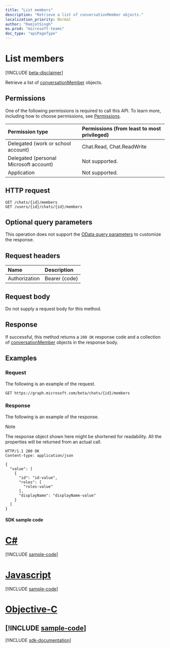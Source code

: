 ```yaml
---
title: "List members"
description: "Retrieve a list of conversationMember objects."
localization_priority: Normal
author: "RamjotSingh"
ms.prod: "microsoft-teams"
doc_type: "apiPageType"
---
```


# List members

[!INCLUDE [beta-disclaimer](../../includes/beta-disclaimer.md)]

Retrieve a list of [conversationMember](../resources/conversationmember.md) objects.

## Permissions

One of the following permissions is required to call this API. To learn more, including how to choose permissions, see [Permissions](/graph/permissions-reference).

| Permission type                        | Permissions (from least to most privileged) |
|:---------------------------------------|:--------------------------------------------|
| Delegated (work or school account)     | Chat.Read, Chat.ReadWrite |
| Delegated (personal Microsoft account) | Not supported. |
| Application                            | Not supported. |

## HTTP request

<!-- { "blockType": "ignored" } -->

```http
GET /chats/{id}/members
GET /users/{id}/chats/{id}/members
```

## Optional query parameters

This operation does not support the [OData query parameters](/graph/query-parameters) to customize the response.

## Request headers

| Name      |Description|
|:----------|:----------|
| Authorization | Bearer {code} |

## Request body

Do not supply a request body for this method.

## Response

If successful, this method returns a `200 OK` response code and a collection of [conversationMember](../resources/conversationmember.md) objects in the response body.

## Examples

### Request

The following is an example of the request.
<!-- {
  "blockType": "request",
  "name": "get_members"
}-->

```http
GET https://graph.microsoft.com/beta/chats/{id}/members
```

### Response

The following is an example of the response.

> [!NOTE]
> The response object shown here might be shortened for readability. All the properties will be returned from an actual call.

<!-- {
  "blockType": "response",
  "truncated": true,
  "@odata.type": "microsoft.graph.conversationMember",
  "isCollection": true
} -->

```http
HTTP/1.1 200 OK
Content-type: application/json

{
  "value": [
    {
      "id": "id-value",
      "roles": [
        "roles-value"
      ],
      "displayName": "displayName-value"
    }
  ]
}
```
#### SDK sample code

# [C#](#tab/cs)
[!INCLUDE [sample-code](../includes/get_members-Cs-snippets.md)]

# [Javascript](#tab/javascript)
[!INCLUDE [sample-code](../includes/get_members-Javascript-snippets.md)]
# [Objective-C](#tab/objective-c)
[!INCLUDE [sample-code](../includes/get_members-Objective-C-snippets.md)]
---

[!INCLUDE [sdk-documentation](../includes/snippets_sdk_documentation_link.md)]

<!-- uuid: 16cd6b66-4b1a-43a1-adaf-3a886856ed98
2019-02-04 14:57:30 UTC -->
<!-- {
  "type": "#page.annotation",
  "description": "List members",
  "keywords": "",
  "section": "documentation",
  "tocPath": "",
  "suppressions": [
    "Error: /api-reference/beta/api/chat-list-members.md:\r\n      BookmarkMissing: '[#tab/objective-c](Objective-C)'. Did you mean: #objective-c (score: 4)",
    "Error: /api-reference/beta/api/chat-list-members.md:\r\n      BookmarkMissing: '[#tab/javascript](Javascript)'. Did you mean: #javascript (score: 4)",
    "Error: /api-reference/beta/api/chat-list-members.md:\r\n      BookmarkMissing: '[#tab/cs](C#)'. Did you mean: #c (score: 5)"
  ]
}-->
